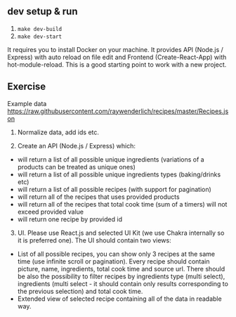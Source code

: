 ## dev setup & run

1. `make dev-build`
2. `make dev-start`

It requires you to install Docker on your machine.
It provides API (Node.js / Express) with auto reload on file edit and Frontend (Create-React-App) with hot-module-reload.
This is a good starting point to work with a new project.


## Exercise

Example data
https://raw.githubusercontent.com/raywenderlich/recipes/master/Recipes.json

1. Normalize data, add ids etc.

2. Create an API (Node.js / Express) which:
- will return a list of all possible unique ingredients (variations of a products can be treated as unique ones)
- will return a list of all possible unique ingredients types (baking/drinks etc)
- will return a list of all possible recipes (with support for pagination)
- will return all of the recipes that uses provided products
- will return all of the recipes that total cook time (sum of a timers) will not exceed provided value
- will return one recipe by provided id

3. UI. 
Please use React.js and selected UI Kit (we use Chakra internally so it is preferred one).
The UI should contain two views:
- List of all possible recipes, you can show only 3 recipes at the same time (use infinite scroll or pagination).
Every recipe should contain picture, name, ingredients, total cook time and source url.
There should be also the possibility to filter recipes by ingredients type (multi select), ingredients (multi select - it should contain only results corresponding to the previous selection) and total cook time.
- Extended view of selected recipe containing all of the data in readable way.
